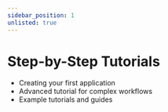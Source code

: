```yaml
---
sidebar_position: 1
unlisted: true
---
```


# Step-by-Step Tutorials

- Creating your first application
- Advanced tutorial for complex workflows
- Example tutorials and guides
